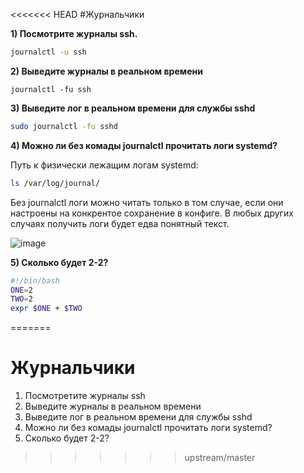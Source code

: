 <<<<<<< HEAD
#Журнальчики

**1) Посмотрите журналы ssh.**

```sh
journalctl -u ssh
```

**2) Выведите журналы в реальном времени**

```
journalctl -fu ssh
```

**3) Выведите лог в реальном времени для службы sshd**

```sh
sudo journalctl -fu sshd
```

**4) Можно ли без комады journalctl прочитать логи systemd?**

Путь к физически лежащим логам systemd:
```sh
ls /var/log/journal/
```

Без journalctl логи можно читать только в том случае, если они настроены на конкрентое сохранение в конфиге. В любых других случаях получить логи будет едва понятный текст.

![image](https://github.com/user-attachments/assets/73a7fcba-e5b2-49ff-bb6f-c4990e9581c5)

**5) Сколько будет 2-2?**

```sh
#!/bin/bash
ONE=2
TWO=2
expr $ONE + $TWO
```
=======
# Журнальчики

1. Посмотретите журналы ssh
2. Выведите журналы в реальном времени
3. Выведите лог в реальном времени для службы sshd
4. Можно ли без комады journalctl прочитать логи systemd?
5. Сколько будет 2-2?
>>>>>>> upstream/master
